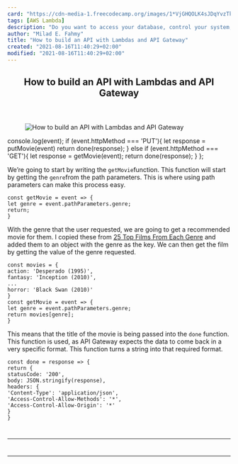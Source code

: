 ```yaml
---
card: "https://cdn-media-1.freecodecamp.org/images/1*VjGHQOLK4sJDqYvzTkx30g.png"
tags: [AWS Lambda]
description: "Do you want to access your database, control your system, or "
author: "Milad E. Fahmy"
title: "How to build an API with Lambdas and API Gateway"
created: "2021-08-16T11:40:29+02:00"
modified: "2021-08-16T11:40:29+02:00"
---
```

<div class="site-wrapper">
<main id="site-main" class="site-main outer">
<div class="inner">
<article class="post-full post tag-aws-lambda tag-api tag-movies tag-technology tag-programming ">
<header class="post-full-header">
<h1 class="post-full-title">How to build an API with Lambdas and API Gateway</h1>
</header>
<figure class="post-full-image">
<picture>
<source media="(max-width: 700px)" sizes="1px" srcset="data:image/gif;base64,R0lGODlhAQABAIAAAAAAAP///yH5BAEAAAAALAAAAAABAAEAAAIBRAA7 1w">
<source media="(min-width: 701px)" sizes="(max-width: 800px) 400px,
(max-width: 1170px) 700px,
1400px" srcset="https://cdn-media-1.freecodecamp.org/images/1*VjGHQOLK4sJDqYvzTkx30g.png 300w,
https://cdn-media-1.freecodecamp.org/images/1*VjGHQOLK4sJDqYvzTkx30g.png 600w,
https://cdn-media-1.freecodecamp.org/images/1*VjGHQOLK4sJDqYvzTkx30g.png 1000w,
https://cdn-media-1.freecodecamp.org/images/1*VjGHQOLK4sJDqYvzTkx30g.png 2000w">
<img onerror="this.style.display='none'" src="https://cdn-media-1.freecodecamp.org/images/1*VjGHQOLK4sJDqYvzTkx30g.png" alt="How to build an API with Lambdas and API Gateway">
</picture>
</figure>
<section class="post-full-content">
<div class="post-content">
console.log(event);
if (event.httpMethod === 'PUT'){
let response = putMovie(event)
return done(response);
} else if (event.httpMethod === 'GET'){
let response = getMovie(event);
return done(response);
}
};</code></pre><p>We’re going to start by writing the <code>getMovie</code>function. This function will start by getting the <code>genre</code>from the path parameters. This is where using path parameters can make this process easy.</p><pre><code class="language-js">const getMovie = event =&gt; {
let genre = event.pathParameters.genre;
return;
}</code></pre><p>With the genre that the user requested, we are going to get a recommended movie for them. I copied these from <a href="https://www.imdb.com/list/ls000441429/">25 Top Films From Each Genre</a> and added them to an object with the genre as the key. We can then get the film by getting the value of the genre requested.</p><pre><code class="language-js">const movies = {
action: 'Desperado (1995)',
fantasy: 'Inception (2010)',
...
horror: 'Black Swan (2010)'
}
const getMovie = event =&gt; {
let genre = event.pathParameters.genre;
return movies[genre];
}</code></pre><p>This means that the title of the movie is being passed into the <code>done</code><em> </em>function. This function is used, as API Gateway expects the data to come back in a very specific format. This function turns a string into that required format.</p><pre><code class="language-js">const done = response =&gt; {
return {
statusCode: '200',
body: JSON.stringify(response),
headers: {
'Content-Type': 'application/json',
'Access-Control-Allow-Methods': '*',
'Access-Control-Allow-Origin': '*'
}
}
</div>
<hr>
<hr>
</section>
</article>
</div>
</main>
</div>
<!-- Google Tag Manager (noscript) -->
<!-- End Google Tag Manager (noscript) -->
